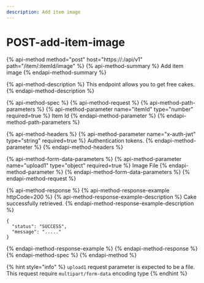 ```yaml
---
description: Add item image
---
```


# POST-add-item-image

{% api-method method="post" host="https://<host>:<port>/api/v1" path="/item/:itemId/image" %}
{% api-method-summary %}
Add item image
{% endapi-method-summary %}

{% api-method-description %}
This endpoint allows you to get free cakes.
{% endapi-method-description %}

{% api-method-spec %}
{% api-method-request %}
{% api-method-path-parameters %}
{% api-method-parameter name="itemId" type="number" required=true %}
Item Id
{% endapi-method-parameter %}
{% endapi-method-path-parameters %}

{% api-method-headers %}
{% api-method-parameter name="x-auth-jwt" type="string" required=true %}
Authentication tokens.
{% endapi-method-parameter %}
{% endapi-method-headers %}

{% api-method-form-data-parameters %}
{% api-method-parameter name="upload1" type="object" required=true %}
Image File
{% endapi-method-parameter %}
{% endapi-method-form-data-parameters %}
{% endapi-method-request %}

{% api-method-response %}
{% api-method-response-example httpCode=200 %}
{% api-method-response-example-description %}
Cake successfully retrieved.
{% endapi-method-response-example-description %}

```
{
  "status": "SUCCESS",
  "message": "....."
}
```
{% endapi-method-response-example %}
{% endapi-method-response %}
{% endapi-method-spec %}
{% endapi-method %}

{% hint style="info" %}
`upload1` request parameter is expected to be a file. This request require `multipart/form-data` encoding type
{% endhint %}




